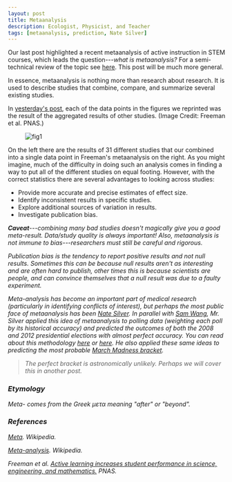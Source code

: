 ```yaml
---
layout: post
title: Metaanalysis
description: Ecologist, Physicist, and Teacher
tags: [metaanalysis, prediction, Nate Silver]
---
```


Our last post highlighted a recent metaanalysis of active instruction in STEM courses, which leads the question---_what is metaanalysis?_  For a semi-technical review of the topic see [here](http://en.wikipedia.org/wiki/Meta-analysis).  This post will be much more general.

<div class="message">
	In essence, metaanalysis is nothing more than research about research.  It is used to describe studies that combine, compare, and summarize several existing studies.
</div>

In [yesterday's post](), each of the data points in the figures we reprinted was the result of the aggregated results of other studies. (Image Credit: Freeman et al. PNAS.)

<figure>
	<img src="{{ site.url }}/post_images/Meta_ActiveLearning.png" alt="fig1">
	<figcaption></figcaption>
</figure>

On the left there are the results of 31 different studies that our combined into a single data point in Freeman's metaanalysis on the right.  As you might imagine, much of the difficulty in doing such an analysis comes in finding a way to put all of the different studies on equal footing.  However, with the correct statistics there are several advantages to looking across studies:

* Provide more accurate and precise estimates of effect size.
* Identify inconsistent results in specific studies.
* Explore additional sources of variation in results.
* Investigate publication bias.

<em>**Caveat**---combining many bad studies doesn't magically give you a good meta-result.  Data/study quality is always important!  Also, metaanalysis is not immune to bias---researchers must still be careful and rigorous.

<div class="message">
	Publication bias is the tendency to report positive results and not null results.  Sometimes this can be because null results aren't as interesting and are often hard to publish, other times this is because scientists are people, and can convince themselves that a null result was due to a faulty experiment.
</div>

Meta-analysis has become an important part of medical research (particularly in identifying conflicts of interest), but perhaps the most public face of metaanalysis has been [Nate Silver](http://fivethirtyeight.com/contributors/nate-silver/).  In parallel with [Sam Wang](http://election.princeton.edu/about/), Mr. Silver applied this idea of metaanalysis to polling data (weighting each poll by its historical accuracy) and predicted the outcomes of both the 2008 and 2012 presidential elections with almost perfect accuracy.  You can read about this methodology [here](http://fivethirtyeight.com/features/frequently-asked-questions-last-revised/) or [here](http://election.princeton.edu/faq/).  He also applied these same ideas to predicting the most probable [March Madness bracket](http://fivethirtyeight.com/features/nate-silvers-ncaa-basketball-predictions/).

> The perfect bracket is astronomically unlikely.  Perhaps we will cover this in another post.




### Etymology
_Meta-_ comes from the Greek &mu;&epsilon;&tau;&alpha; meaning "after" or "beyond". 



### References

[Meta](http://en.wikipedia.org/wiki/Meta). Wikipedia.

[Meta-analysis](http://en.wikipedia.org/wiki/Meta-analysis). Wikipedia.

Freeman et al. [Active learning increases student performance in science, engineering, and mathematics.](http://www.pnas.org/content/early/2014/05/08/1319030111.full.pdf+html) PNAS.

